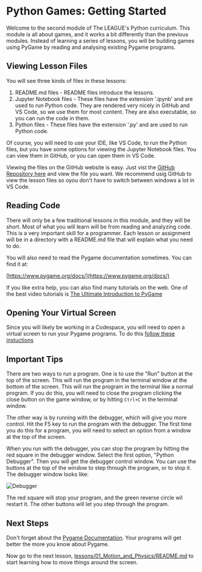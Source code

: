 # Python Games: Getting Started

Welcome to the second module of The LEAGUE's Python curriculum. This module is all about games, 
and it works a bit differently than the previous modules. Instead of learning a series of lessons, 
you will be building games using PyGame by reading and analysing existing Pygame programs. 

## Viewing Lesson Files

You will see three kinds of files in these lessons:

1. README.md files - README files introduce the lessons. 
2. Jupyter Notebook files - These files have the extension '.ipynb' and are used
   to run Python code. They are rendered very nicely in GitHub and VS Code, so
   we use them for most content. They are also executable, so you can run the
   code in them.
3. Python files - These files have the extension '.py' and are used to run Python
   code.

Of course, you will need to use your IDE, like VS Code, to run the Python files,
but you have some options for viewing the Jupyter Notebook files. You can view
them in GitHub, or you can open them in VS Code.

Viewing the files on the GitHub website is easy. Just vist the [GitHub Repository here](https://github.com/league-curriculum/Python-Games) 
and view the file you want. We recommend usig GitHub to view the lesson files so oyou don't
have to switch between windows a lot in VS Code. 


## Reading Code

There will only be a few traditional lessons in this module, and they will be
short. Most of what you will learn will be from reading and analyzing code. This
is a very important skill for a programmer. Each lesson or assignment will be in
a directory with a README.md file that will explain what you need to do.

You will also need to read the Pygame documentation sometimes. You can find it
at:

[https://www.pygame.org/docs/](https://www.pygame.org/docs/)

If you like extra help, you can also find many tutorials on the web. One of the
best video tutorials is [The Ultimate Introduction to PyGame](https://youtu.be/AY9MnQ4x3zk?si=HFtptJF9MVeq-hFO)


## Opening Your Virtual Screen

Since you will likely be working in a Codespace, you will need to open a virtual
screen to run your Pygame programs. To do this [follow these instuctions](https://curriculum.jointheleague.org/howto/python_codespaces.html#open-a-virtual-screen-on-the-web)


## Important Tips

There are two ways to run a program. One is to use the  "Run" button at the top
of the screen. This will run the program in the terminal window at the bottom of
the screen. This will run the program in the terminal like a normal program. If
you do this, you will need to close the program clicking the close button on the
game window, or by hitting `Ctrl+C` in the terminal window.

The other way is by running with the debugger, which will give you more control.
Hit the F5 key to run the program with the debugger. The first time you do this
for a program, you will need to select an option from a window at the top of the
screen. 

When you run with the debugger, you can stop the program by hitting the red
square in the debugger window. Select the first option, "Python Debugger".  Then
you will get the debugger control window. You can use the buttons at the top of
the window to step through the program, or to stop it. The debugger window looks
like: 

![Debugger](https://images.jointheleague.org/vscode/debug_bar.png)

The red square will stop your program, and the green reverse circle wil restart
it. The other buttons will let you step through the program.

## Next Steps

Don't forget about the [Pygame Documentation](https://www.pygame.org/docs/index.html). Your programs will
get better the more you know about Pygame.

Now go to the next lesson, [lessons/01_Motion_and_Physics/README.md](../01_Motion_and_Physics/README.md) to start learning how to move things around the screen. 
